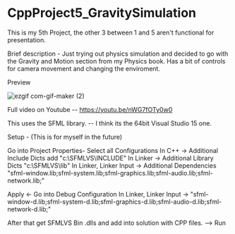 # CppProject5_GravitySimulation

This is my 5th Project, the other 3 between 1 and 5 aren't functional for presentation.

Brief description - 
   Just trying out physics simulation and decided to go with the Gravity and Motion section from my Physics book.
   Has a bit of controls for camera movement and changing the enviroment.

Preview

![ezgif com-gif-maker (2)](https://user-images.githubusercontent.com/67654528/114599787-7a3ae780-9c8b-11eb-93ac-6c832c7a2867.gif)

Full video on Youtube -- https://youtu.be/nWG7fOTy0w0

This uses the SFML library. -- I think its the 64bit Visual Studio 15 one.

Setup - (This is for myself in the future)

Go into Project Properties- Select all Configurations In C++ -> Additional Include Dicts add "c:\SFMLVS\INCLUDE" In Linker -> Additional Library Dicts "c:\SFMLVS\lib" In Linker, Linker Input -> Additional Dependencies "sfml-window.lib;sfml-system.lib;sfml-graphics.lib;sfml-audio.lib;sfml-network.lib;"

Apply <- Go into Debug Configuration In Linker, Linker Input -> "sfml-window-d.lib;sfml-system-d.lib;sfml-graphics-d.lib;sfml-audio-d.lib;sfml-network-d.lib;"

After that get SFMLVS Bin .dlls and add into solution with CPP files. --> Run
